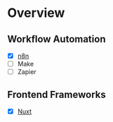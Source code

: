 # Overview

## Workflow Automation

- [x] [n8n](/integrations/n8n)
- [ ] Make
- [ ] Zapier

## Frontend Frameworks

- [x] [Nuxt](/integrations/nuxt)

